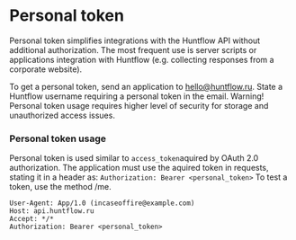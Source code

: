 
# Personal token

Personal token simplifies integrations with the Huntflow API without additional authorization. The most frequent use is server scripts or applications integration with Huntflow (e.g. collecting responses from a corporate website).

To get a personal token, send an application to hello@huntflow.ru. State a Huntflow username requiring a personal token in the email.
Warning! Personal token usage requires higher level of security for storage and unauthorized access issues.

### Personal token usage

Personal token is used similar to `access_token`aquired by OAuth 2.0 authorization. The application must use the aquired token in requests, stating it in a header as: `Authorization: Bearer <personal_token>`
To test a token, use the method /me.

```GET /me HTTP/1.1
User-Agent: App/1.0 (incaseoffire@example.com)
Host: api.huntflow.ru
Accept: */*
Authorization: Bearer <personal_token>
```
